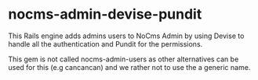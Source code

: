 # nocms-admin-devise-pundit

This Rails engine adds admins users to NoCms Admin by using Devise to handle all the authentication and Pundit for the permissions.

This gem is not called nocms-admin-users as other alternatives can be used for this (e.g cancancan) and we rather not to use the a generic name.

